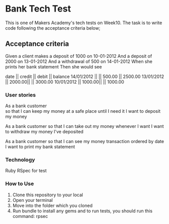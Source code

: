# Bank Tech Test

This is one of Makers Academy's tech tests on Week10. The task is to write code following the acceptance criteria below;

## Acceptance criteria
Given a client makes a deposit of 1000 on 10-01-2012 And a deposit of 2000 on 13-01-2012 And a withdrawal of 500 on 14-01-2012 When she prints her bank statement Then she would see

date       || credit || debit   || balance
14/01/2012 ||        || 500.00  || 2500.00
13/01/2012 || 2000.00||         || 3000.00
10/01/2012 || 1000.00||         || 1000.00

### User stories

As a bank customer  
so that I can keep my money at a safe place until I need it
I want to deposit my money

As a bank customer
so that I can take out my money whenever I want
I want to withdraw my money I've deposited

As a bank customer
so that I can see my money transaction ordered by date
I want to print my bank statement

### Technology

Ruby
RSpec for test

### How to Use

1. Clone this repository to your local
2. Open your terminal
3. Move into the folder which you cloned
4. Run bundle to install any gems and to run tests, you should run this command: rpsec